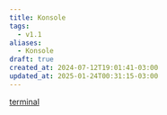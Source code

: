 ```yaml
---
title: Konsole
tags:
  - v1.1
aliases:
  - Konsole
draft: true
created_at: 2024-07-12T19:01:41-03:00
updated_at: 2025-01-24T00:31:15-03:00
---
```


[terminal](content/atomos/2024/07/26/Emulador_de_terminal.md)